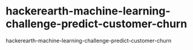 # hackerearth-machine-learning-challenge-predict-customer-churn
hackerearth-machine-learning-challenge-predict-customer-churn
